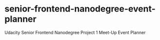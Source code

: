 # senior-frontend-nanodegree-event-planner
Udacity Senior Frontend Nanodegree Project 1 Meet-Up Event Planner
